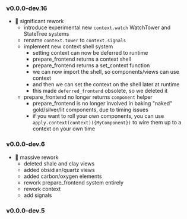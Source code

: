 
### v0.0.0-dev.16

-  significant rework
  - introduce experimental new `context.watch` WatchTower and StateTree systems
  - rename `context.tower` to `context.signals`
  - implement new context shell system
    - setting context can now be deferred to runtime
    - prepare_frontend returns a context shell
    - prepare_frontend returns a set_context function
    - we can now import the shell, so components/views can use context
    - and then we can set the context on the shell later at runtime
    - this made `deferred_frontend` obsolete, so we deleted it
  - prepare_frontend no longer returns `component` helper
    - prepare_frontend is no longer involved in baking "naked" gold/silver/lit components, due to timing issues
    - if you want to roll your own components, you can use `apply.context(context)({MyComponent})` to wire them up to a context on your own time

### v0.0.0-dev.6

-  massive rework
  - deleted shale and clay views
  - added obsidian/quartz views
  - added carbon/oxygen elements
  - rework prepare_frontend system entirely
  - rework context
  - add signals

### v0.0.0-dev.5

